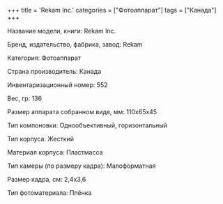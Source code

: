 +++
title = 'Rekam Inc.'
categories = ["Фотоаппарат"]
tags = ["Канада"]
+++

Название модели, книги: Rekam Inc.

Бренд, издательство, фабрика, завод: Rekam

Категория: Фотоаппарат

Страна производитель: Канада

Инвентаризационный номер: 552

Вес, гр: 136

Размер аппарата  собранном виде, мм: 110х65х45

Тип компоновки: Однообъективный, горизонтальный

Тип корпуса: Жесткий

Материал корпуса: Пластмасса

Тип камеры (по размеру кадра): Малоформатная

Размер кадра, см: 2,4х3,6

Тип фотоматериала: Плёнка


